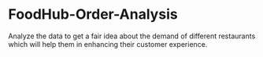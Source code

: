 # FoodHub-Order-Analysis
Analyze the data to get a fair idea about the demand of different restaurants which will help them in enhancing their customer experience.
